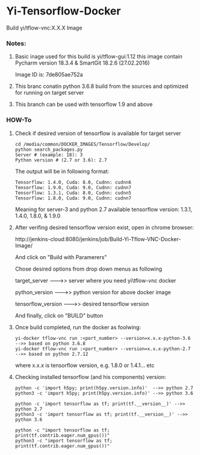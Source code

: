 # Yi-Tensorflow-Docker

Build yi/tflow-vnc:X.X.X Image

### Notes:

1. Basic inage used for this build is yi/tflow-gui:1.12
   this image contain Pycharm version 18.3.4 & SmartGit 18.2.6 (27.02.2016)
   
   Image ID is: 7de805ae752a
2. This branc conatin python 3.6.8 build from the sources and optimized for running on target server
3. This branch can be used with tensorflow 1.9 and above

### HOW-To
1. Check if desired version of tensorflow is available for target server
   ```
   cd /media/common/DOCKER_IMAGES/Tensorflow/Develop/
   python search_packages.py
   Server # (example: 18): 3
   Python version # (2.7 or 3.6): 2.7
   ```
   The output will be in following format:
   ```
   Tensorflow: 1.4.0, Cuda: 8.0, Cudnn: cudnn6
   Tensorflow: 1.9.0, Cuda: 9.0, Cudnn: cudnn7
   Tensorflow: 1.3.1, Cuda: 8.0, Cudnn: cudnn5
   Tensorflow: 1.8.0, Cuda: 9.0, Cudnn: cudnn7
   ```
   Meaning for server-3 and python 2.7 available tensorflow version: 1.3.1, 1.4.0, 1.8.0, & 1.9.0

2. After verifing desired tensorflow version exist, open in chrome browser:

   http://jenkins-cloud:8080/jenkins/job/Build-Yi-Tflow-VNC-Docker-Image/
   
   And click on "Build with Paramerers"
  
   Chose desired options from drop down menus as following

   target_server --->> server where you need yi\tflow-vnc docker
  
   python_version --->> python version for above docker image
  
   tensorflow_version --->> desired tensorflow version
  
   And finally, click on "BUILD" button
  
  3. Once build completed, run the docker as foolwing:
  
     ```
     yi-docker tflow-vnc run :<port_number> --version=x.x.x-python-3.6    -->> based on python 3.6.8
     yi-docker tflow-vnc run :<port_number> --version=x.x.x-python-2.7    -->> based on python 2.7.12
     ```
     where x.x.x is tensorflow version, e.g. 1.8.0 or 1.4.1... etc
  
  4. Checking installed tensorflow (and his components) version:
     ```
     python -c 'import h5py; print(h5py.version.info)'  -->> python 2.7
     python3 -c 'import h5py; print(h5py.version.info)' -->> python 3.6
  
     python -c 'import tensorflow as tf; print(tf.__version__)' -->> python 2.7
     python3 -c 'import tensorflow as tf; print(tf.__version__)' -->> python 3.6
     
     python -c "import tensorflow as tf; print(tf.contrib.eager.num_gpus())"
     python3 -c "import tensorflow as tf; print(tf.contrib.eager.num_gpus())"
     ```
 
